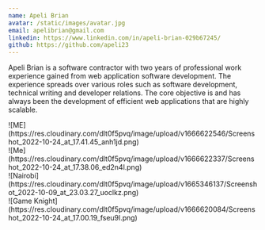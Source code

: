 ```yaml
---
name: Apeli Brian
avatar: /static/images/avatar.jpg
email: apelibrian@gmail.com
linkedin: https://www.linkedin.com/in/apeli-brian-029b67245/
github: https://github.com/apeli23
---
```


<p>
Apeli Brian is a software contractor with two years of professional work experience gained from
web application software development. The experience spreads over various roles such as software development,
technical writing and developer relations. The core objective is and has always been the development
of efficient web applications that are highly scalable.
</p>

<div className="flex flex-wrap -mx-2 overflow-hidden xl:-mx-2">
  <div className="my-1 px-5 w-full overflow-hidden xl:my-1 xl:px-2 xl:w-1/2">
    ![ME](https://res.cloudinary.com/dlt0f5pvq/image/upload/v1666622546/Screenshot_2022-10-24_at_17.41.45_anh1jd.png)
  </div>
  <div className="my-1 px-2 w-full overflow-hidden xl:my-1 xl:px-2 xl:w-1/2">
    ![Me](https://res.cloudinary.com/dlt0f5pvq/image/upload/v1666622337/Screenshot_2022-10-24_at_17.38.06_ed2n4l.png)
  </div>
  <div className="my-1 px-2 w-full overflow-hidden xl:my-1 xl:px-2 xl:w-1/2">
    ![Nairobi](https://res.cloudinary.com/dlt0f5pvq/image/upload/v1665346137/Screenshot_2022-10-09_at_23.03.27_uoclkz.png)
  </div>
  <div className="my-1 px-2 w-full overflow-hidden xl:my-1 xl:px-2 xl:w-1/2">
    ![Game
    Knight](https://res.cloudinary.com/dlt0f5pvq/image/upload/v1666620084/Screenshot_2022-10-24_at_17.00.19_fseu9l.png)
  </div>
</div>
